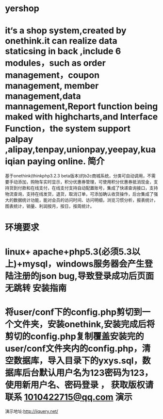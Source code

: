 yershop
=======

  it‘s a shop system,created by onethink.it can realize data staticsing in back ,include 6 modules，such as order management，coupon management,
  member management,data mannagement,Report function being maked with highcharts,and Interface
Function，the system support palpay ,alipay,tenpay,unionpay,yeepay,kuaiqian paying online.
简介
=======
 基于onethink(thinkphp3.2.3 beta版本)的b2c商城系统，分类可自动调用，不需要手动添加，购物车实时显示，积分优惠券管理，可使用积分优惠券抵消现金，支持货到付款和在线支付，在线支付支持自动配置账号，集成了快递查询接口，支持物流查询，支持在线发货，退货，取消订单，可添加确认收货操作，后台集成了强大的数据统计功能，能对会员的访问时间、访问明细，浏览习惯分析，报表统计，图表统计，销量、利润按月，按日，按周统计。
 
环境要求
=======
 linux+ apache+php5.3(必须5.3以上)+mysql，windows服务器会产生登陆注册的json bug,导致登录成功后页面无跳转
安装指南 
=======
 将user/conf下的config.php剪切到一个文件夹，安装onethink,安装完成后将剪切的config.php复制覆盖安装完的user/conf文件夹内的config.php，清空数据库，导入目录下的yxys.sql，数据库后台默认用户名为123密码为123，使用新用户名、密码登录
， 获取版权请联系
 1010422715@qq.com
演示
=======
演示地址:http://ijquery.net/

